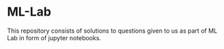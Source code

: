 # ML-Lab

This repository consists of solutions to questions given to us as part of ML Lab in form of jupyter notebooks. 
